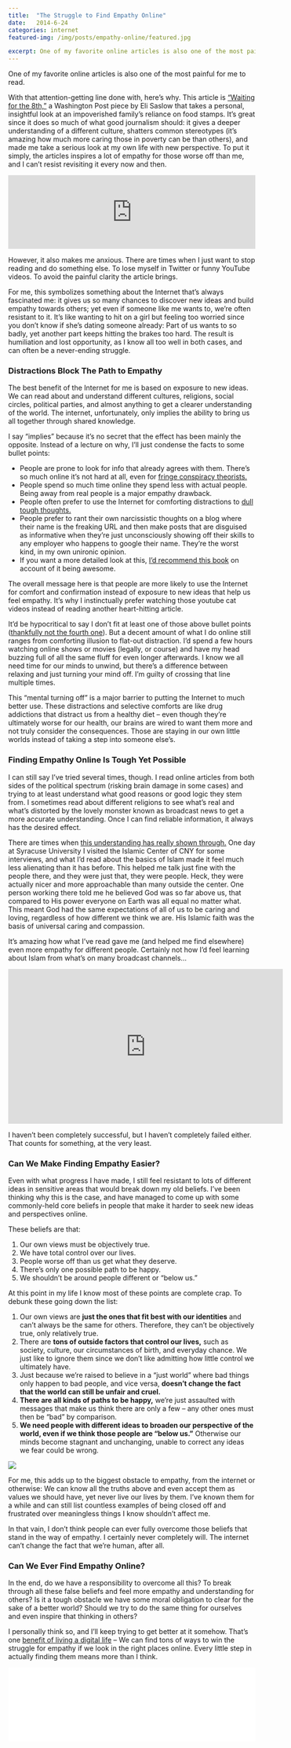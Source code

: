 ```yaml
---
title:  "The Struggle to Find Empathy Online"
date:   2014-6-24
categories: internet
featured-img: /img/posts/empathy-online/featured.jpg

excerpt: One of my favorite online articles is also one of the most painful for me to read. 
---
```


One of my favorite online articles is also one of the most painful for me to read. 

With that attention-getting line done with, here’s why. This article is [“Waiting for the 8th,”](http://www.washingtonpost.com/sf/national/2013/12/15/waiting-for-the-8th/) a Washington Post piece by Eli Saslow that takes a personal, insightful look at an impoverished family’s reliance on food stamps. It’s great since it does so much of what good journalism should: it gives a deeper understanding of a different culture, shatters common stereotypes (it’s amazing how much more caring those in poverty can be than others), and made me take a serious look at my own life with new perspective. To put it simply, the articles inspires a lot of empathy for those worse off than me, and I can’t resist revisiting it every now and then.

<div class="max-iframe-wrapper">
  <iframe src='http://www.washingtonpost.com/sf/national/2013/12/15/waiting-for-the-8th/' frameborder='no' style='width: 100%;' title="Waiting for the Eighth"></iframe>
</div>

However, it also makes me anxious. There are times when I just want to stop reading and do something else. To lose myself in Twitter or funny YouTube videos. To avoid the painful clarity the article brings.

For me, this symbolizes something about the Internet that’s always fascinated me: it gives us so many chances to discover new ideas and build empathy towards others; yet even if someone like me wants to, we’re often resistant to it. It’s like wanting to hit on a girl but feeling too worried since you don’t know if she’s dating someone already: Part of us wants to so badly, yet another part keeps hitting the brakes too hard. The result is humiliation and lost opportunity, as I know all too well in both cases, and can often be a never-ending struggle.

### Distractions Block The Path to Empathy

The best benefit of the Internet for me is based on exposure to new ideas. We can read about and understand different cultures, religions, social circles, political parties, and almost anything to get a clearer understanding of the world. The internet, unfortunately, only implies the ability to bring us all together through shared knowledge. 

I say “implies” because it’s no secret that the effect has been mainly the opposite. Instead of a lecture on why, I’ll just condense the facts to some bullet points:

* People are prone to look for info that already agrees with them. There’s so much online it’s not hard at all, even for [fringe conspiracy theorists.](http://www.911truth.org/)
* People spend so much time online they spend less with actual people. Being away from real people is a major empathy drawback.
* People often prefer to use the Internet for comforting distractions to [dull tough thoughts.](http://tvtropes.org/pmwiki/pmwiki.php/Main/SelectiveObliviousness)
* People prefer to rant their own narcissistic thoughts on a blog where their name is the freaking URL and then make posts that are disguised as informative when they’re just unconsciously showing off their skills to any employer who happens to google their name. They’re the worst kind, in my own unironic opinion.
* If you want a more detailed look at this, [I’d recommend this book](http://www.amazon.com/True-Enough-Learning-Post-Fact-Society/dp/0470050101) on account of it being awesome.

The overall message here is that people are more likely to use the Internet for comfort and confirmation instead of exposure to new ideas that help us feel empathy. It’s why I instinctually prefer watching those youtube cat videos instead of reading another heart-hitting article.

It’d be hypocritical to say I don’t fit at least one of those above bullet points ([thankfully not the fourth one](http://tvtropes.org/pmwiki/pmwiki.php/Main/SuspiciouslySpecificDenial)). But a decent amount of what I do online still ranges from comforting illusion to flat-out distraction. I’d spend a few hours watching online shows or movies (legally, or course) and have my head buzzing full of all the same fluff for even longer afterwards. I know we all need time for our minds to unwind, but there’s a difference between relaxing and just turning your mind off. I’m guilty of crossing that line multiple times.

This “mental turning off” is a major barrier to putting the Internet to much better use. These distractions and selective comforts are like drug addictions that distract us from a healthy diet – even though they’re ultimately worse for our health, our brains are wired to want them more and not truly consider the consequences. Those are staying in our own little worlds instead of taking a step into someone else’s.

### Finding Empathy Online Is Tough Yet Possible

I can still say I’ve tried several times, though. I read online articles from both sides of the political spectrum (risking brain damage in some cases) and trying to at least understand what good reasons or good logic they stem from. I sometimes read about different religions to see what’s real and what’s distorted by the lovely monster known as broadcast news to get a more accurate understanding. Once I can find reliable information, it always has the desired effect.

There are times when [this understanding has really shown through.](http://sports.dailyorange.com/2013/10/antonucci-poverty-in-italy-leads-to-realization-of-privilege-causes-sympathy/) One day at Syracuse University I visited the Islamic Center of CNY for some interviews, and what I’d read about the basics of Islam made it feel much less alienating than it has before. This helped me talk just fine with the people there, and they were just that, they were people. Heck, they were actually nicer and more approachable than many outside the center. One person working there told me he believed God was so far above us, that compared to His power everyone on Earth was all equal no matter what. This meant God had the same expectations of all of us to be caring and loving, regardless of how different we think we are. His Islamic faith was the basis of universal caring and compassion.

It’s amazing how what I’ve read gave me (and helped me find elsewhere) even more empathy for different people. Certainly not how I’d feel learning about Islam from what’s on many broadcast channels…

<div class="max-iframe-wrapper">
  <iframe width="560" height="315" src="https://www.youtube.com/embed/qVl3QrVVc0o" title="Montage of Fix News clips" frameborder="0" allowfullscreen></iframe>
</div>

I haven’t been completely successful, but I haven’t completely failed either. That counts for something, at the very least.

### Can We Make Finding Empathy Easier?
Even with what progress I have made, I still feel resistant to lots of different ideas in sensitive areas that would break down my old beliefs. I’ve been thinking why this is the case, and have managed to come up with some commonly-held core beliefs in people that make it harder to seek new ideas and perspectives online.

These beliefs are that:

1. Our own views must be objectively true.
2. We have total control over our lives.
3. People worse off than us get what they deserve.
4. There’s only one possible path to be happy.
5. We shouldn’t be around people different or “below us.”

At this point in my life I know most of these points are complete crap. To debunk these going down the list:

1. Our own views are **just the ones that fit best with our identities** and can’t always be the same for others. Therefore, they can’t be objectively true, only relatively true.
2. There are **tons of outside factors that control our lives,** such as society, culture, our circumstances of birth, and everyday chance. We just like to ignore them since we don’t like admitting how little control we ultimately have.
3. Just because we’re raised to believe in a “just world” where bad things only happen to bad people, and vice versa, **doesn’t change the fact that the world can still be unfair and cruel.**
4. **There are all kinds of paths to be happy,** we’re just assaulted with messages that make us think there are only a few – any other ones must then be “bad” by comparison.
5. **We need people with different ideas to broaden our perspective of the world, even if we think those people are “below us.”** Otherwise our minds become stagnant and unchanging, unable to correct any ideas we fear could be wrong.

![](/img/posts/empathy-online/ck.jpg)

For me, this adds up to the biggest obstacle to empathy, from the internet or otherwise: We can know all the truths above and even accept them as values we should have, yet never live our lives by them. I’ve known them for a while and can still list countless examples of being closed off and frustrated over meaningless things I know shouldn’t affect me.

In that vain, I don’t think people can ever fully overcome those beliefs that stand in the way of empathy. I certainly never completely will. The internet can’t change the fact that we’re human, after all.

### Can We Ever Find Empathy Online?
In the end, do we have a responsibility to overcome all this? To break through all these false beliefs and feel more empathy and understanding for others? Is it a tough obstacle we have some moral obligation to clear for the sake of a better world? Should we try to do the same thing for ourselves and even inspire that thinking in others?

I personally think so, and I’ll keep trying to get better at it somehow. That’s one [benefit of living a digital life](http://thenicestplaceontheinter.net/) – We can find tons of ways to win the struggle for empathy if we look in the right places online.  Every little step in actually finding them means more than I think.

<div class="max-iframe-wrapper">
  <iframe src='//player.vimeo.com/video/47605207' frameborder='no' style='width: 100%;' title="AmeriCares Starfish Story"></iframe>
</div>
